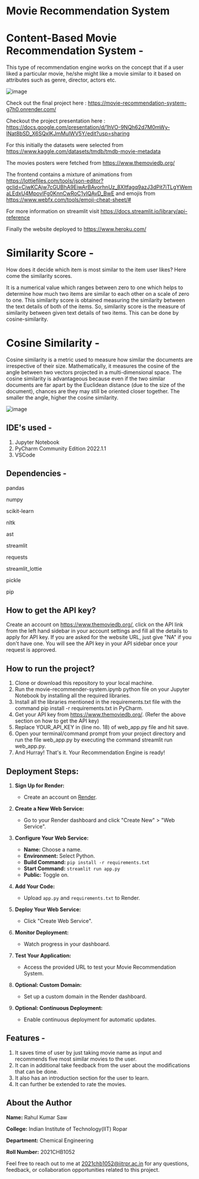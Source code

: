 # Movie Recommendation System
# Content-Based Movie Recommendation System -
This type of recommendation engine works on the concept that if a user liked a particular movie, he/she might like a movie similar to it based on attributes such as genre, director, actors etc.

![image](https://user-images.githubusercontent.com/90978030/170785934-3a3aabc1-125f-419c-adc3-358e861b7eec.png)


Check out the final project here : https://movie-recommendation-system-g7h0.onrender.com/ 


Checkout the project presentation here : https://docs.google.com/presentation/d/1hVO-9NQh62d7M0mWy-INat8bSD_X6SQxlKJmMulWV5Y/edit?usp=sharing

For this initially the datasets were selected from https://www.kaggle.com/datasets/tmdb/tmdb-movie-metadata

The movies posters were fetched from https://www.themoviedb.org/

The frontend contains a mixture of animations from https://lottiefiles.com/tools/json-editor?gclid=CjwKCAjw7cGUBhA9EiwArBAvorhnUz_8Xltfagq9azJ3dPit7iTLgYWemaLEdxU4MpovIFg0KnnCwRoC1yIQAvD_BwE and emojis from https://www.webfx.com/tools/emoji-cheat-sheet/#

For more information on streamlit visit https://docs.streamlit.io/library/api-reference

Finally the website deployed to https://www.heroku.com/

# Similarity Score -
How does it decide which item is most similar to the item user likes? Here come the similarity scores.

It is a numerical value which ranges between zero to one which helps to determine how much two items are similar to each other on a scale of zero to one. This similarity score is obtained measuring the similarity between the text details of both of the items. So, similarity score is the measure of similarity between given text details of two items. This can be done by cosine-similarity.

# Cosine Similarity -
Cosine similarity is a metric used to measure how similar the documents are irrespective of their size. Mathematically, it measures the cosine of the angle between two vectors projected in a multi-dimensional space. The cosine similarity is advantageous because even if the two similar documents are far apart by the Euclidean distance (due to the size of the document), chances are they may still be oriented closer together. The smaller the angle, higher the cosine similarity.

![image](https://user-images.githubusercontent.com/90978030/170785665-3662d48f-4573-4029-b73f-38fcc9dc842b.png)


## IDE's used -
1. Jupyter Notebook
2. PyCharm Community Edition 2022.1.1
3. VSCode

## Dependencies -
pandas

numpy

scikit-learn

nltk

ast

streamlit

requests

streamlit_lottie

pickle

pip

## How to get the API key?
Create an account on https://www.themoviedb.org/, click on the API link from the left hand sidebar in your account settings and fill all the details to apply for API key. If you are asked for the website URL, just give "NA" if you don't have one. You will see the API key in your API sidebar once your request is approved.

## How to run the project?
1. Clone or download this repository to your local machine.
2. Run the movie-recommender-system.ipynb python file on your Jupyter Notebook by installing all the required libraries.
3. Install all the libraries mentioned in the requirements.txt file with the command pip install -r requirements.txt in PyCharm. 
4. Get your API key from https://www.themoviedb.org/. (Refer the above section on how to get the API key)
5. Replace YOUR_API_KEY in (line no. 18) of web_app.py file and hit save.
6. Open your terminal/command prompt from your project directory and run the file web_app.py by executing the command streamlit run web_app.py.
7. And Hurray! That's it. Your Recommendation Engine is ready!

## Deployment Steps:

1. **Sign Up for Render:**
   - Create an account on [Render](https://render.com/).

2. **Create a New Web Service:**
   - Go to your Render dashboard and click "Create New" > "Web Service".

3. **Configure Your Web Service:**
   - **Name:** Choose a name.
   - **Environment:** Select Python.
   - **Build Command:** `pip install -r requirements.txt`
   - **Start Command:** `streamlit run app.py`
   - **Public:** Toggle on.

4. **Add Your Code:**
   - Upload `app.py` and `requirements.txt` to Render.

5. **Deploy Your Web Service:**
   - Click "Create Web Service".

6. **Monitor Deployment:**
   - Watch progress in your dashboard.

7. **Test Your Application:**
   - Access the provided URL to test your Movie Recommendation System.

8. **Optional: Custom Domain:**
   - Set up a custom domain in the Render dashboard.

9. **Optional: Continuous Deployment:**
   - Enable continuous deployment for automatic updates.

## Features -
1. It saves time of user by just taking movie name as input and recommends five most similar movies to the user.
2. It can in additional take feedback from the user about the modifications that can be done.
3. It also has an introduction section for the user to learn.
4. It can further be extended to rate the movies.

## About the Author

**Name:** Rahul Kumar Saw

**College:** Indian Institute of Technology(IIT) Ropar

**Department:** Chemical Engineering

**Roll Number:** 2021CHB1052

Feel free to reach out to me at 2021chb1052@iitrpr.ac.in for any questions, feedback, or collaboration opportunities related to this project.
